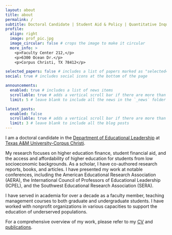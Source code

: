 ```yaml
---
layout: about
title: about
permalink: /
subtitle: Doctoral Candidate | Student Aid & Policy | Quantitative Inquiry <br> <a href='https://www.tamucc.edu/'>Texas A&M University-Corpus Christi</a>
profile:
  align: right
  image: prof_pic.jpg
  image_circular: false # crops the image to make it circular
  more_info: >
    <p>Faculty Center 212,</p>
    <p>6300 Ocean Dr.</p>
    <p>Corpus Christi, TX 78412</p>

selected_papers: false # includes a list of papers marked as "selected={true}"
social: true # includes social icons at the bottom of the page

announcements:
  enabled: true # includes a list of news items
  scrollable: true # adds a vertical scroll bar if there are more than 3 news items
  limit: 5 # leave blank to include all the news in the `_news` folder

latest_posts:
  enabled: false
  scrollable: true # adds a vertical scroll bar if there are more than 3 new posts items
  limit: 3 # leave blank to include all the blog posts
---
```




I am a doctoral candidate in the [Department of Educational Leadership](https://www.tamucc.edu/education/departments/edld/index.php) at [Texas A&M University-Corpus Christi](https://www.tamucc.edu/).

 
My research focuses on higher education finance, student financial aid, and the access and affordability of higher education for students from low socioeconomic backgrounds. As a scholar, I have co-authored research reports, books, and articles. I have presented my work at notable conferences, including the American Educational Research Association (AERA), the International Council of Professors of Educational Leadership (ICPEL), and the Southwest Educational Research Association (SERA).

I have served in academia for over a decade as a faculty member, teaching management courses to both graduate and undergraduate students. I have worked with nonprofit organizations in various capacities to support the education of underserved populations.

For a comprehensive overview of my work, please refer to my [CV](https://bibekluitel.com/assets/pdf/cv_academic_bibekluitel.pdf) and [publications](https://bibekluitel.com/publications/).




